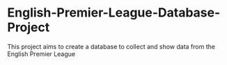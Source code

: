# English-Premier-League-Database-Project
This project aims to create a database to collect and show data from the English Premier League
